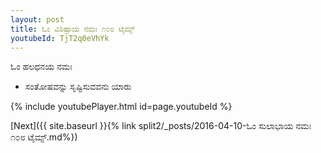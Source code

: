 ```yaml
---
layout: post
title: ಓಂ ವಿಶಿಷ್ಟಾಯ ನಮಃ ೧೦೮ ಟೈಮ್ಸ್
youtubeId: TjT2q0eVhYk
---
```

 
 
 ಓಂ ಹಲಧನಯ ನಮಃ  
 
 -  ಸಂತೋಷವನ್ನು ಸೃಷ್ಟಿಸುವವನು ಯಾರು 
 
  
 
  
 
 
 
 
 
 


{% include youtubePlayer.html id=page.youtubeId %}
 
[Next]({{ site.baseurl }}{% link  split2/_posts/2016-04-10-ಓಂ ಸುಲಾಭಾಯ ನಮಃ ೧೦೮ ಟೈಮ್ಸ್.md%})
 

